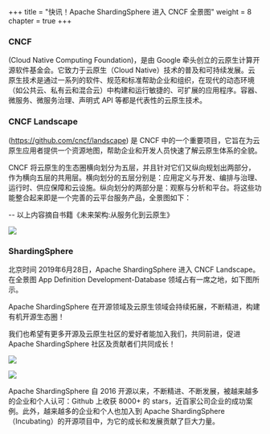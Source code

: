 +++
title = "快讯！Apache ShardingSphere 进入 CNCF 全景图"
weight = 8
chapter = true
+++

### CNCF

(Cloud Native Computing Foundation)，是由 Google 牵头创立的云原生计算开源软件基金会。它致力于云原生（Cloud Native）技术的普及和可持续发展。云原生技术是通过一系列的软件、规范和标准帮助企业和组织，在现代的动态环境（如公共云、私有云和混合云）中构建和运行敏捷的、可扩展的应用程序。容器、微服务、微服务治理、声明式 API 等都是代表性的云原生技术。

### CNCF Landscape

(https://github.com/cncf/landscape) 是 CNCF 中的一个重要项目，它旨在为云原生应用者提供一个资源地图，帮助企业和开发人员快速了解云原生体系的全貌。

CNCF 将云原生的生态圈横向划分为五层，并且针对它们又纵向规划出两部分，作为横向五层的共用层。横向划分的五层分别是：应用定义与开发、编排与治理、运行时、供应保障和云设施。纵向划分的两部分是：观察与分析和平台。将这些功能整合起来即是一个完善的云平台服务产品，全景图如下：

-- 以上内容摘自书籍《未来架构:从服务化到云原生》

![](https://shardingsphere.apache.org/blog/img/CNCF1.jpg)

### ShardingSphere

北京时间 2019年6月28日，Apache ShardingSphere 进入 CNCF Landscape。在全景图 App Definition Development-Database 领域占有一席之地，如下图所示。

Apache ShardingSphere 在开源领域及云原生领域会持续拓展，不断精进，构建有机开源生态圈！

我们也希望有更多开源及云原生社区的爱好者能加入我们，共同前进，促进 Apache ShardingSphere 社区及贡献者们共同成长！

![](https://shardingsphere.apache.org/blog/img/CNCF2.jpg)

![](https://shardingsphere.apache.org/blog/img/CNCF3.jpg)

Apache ShardingSphere 自 2016 开源以来，不断精进、不断发展，被越来越多的企业和个人认可：Github 上收获 8000+ 的 stars，近百家公司企业的成功案例。此外，越来越多的企业和个人也加入到 Apache ShardingSphere（Incubating）的开源项目中，为它的成长和发展贡献了巨大力量。
